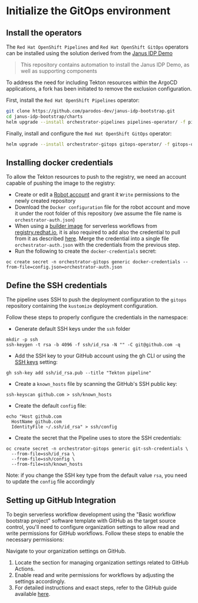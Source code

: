 # Initialize the GitOps environment
## Install the operators
The `Red Hat OpenShift Pipelines` and `Red Hat OpenShift GitOps` operators can be installed using the solution derived from 
the [Janus IDP Demo](https://github.com/redhat-gpte-devopsautomation/janus-idp-bootstrap)
>This repository contains automation to install the Janus IDP Demo, as well as supporting components

To address the need for including Tekton resources within the ArgoCD applications, a fork has been initiated to remove the exclusion configuration.

First, install the `Red Hat OpenShift Pipelines` operator:
```bash
git clone https://github.com/parodos-dev/janus-idp-bootstrap.git
cd janus-idp-bootstrap/charts
helm upgrade --install orchestrator-pipelines pipelines-operator/ -f pipelines-operator/values.yaml -n orchestrator-gitops --create-namespace
```

Finally, install and configure the `Red Hat OpenShift GitOps` operator:
```bash
helm upgrade --install orchestrator-gitops gitops-operator/ -f gitops-operator/values.yaml -n orchestrator-gitops --create-namespace --set namespaces={orchestrator-gitops}
```

## Installing docker credentials
To allow the Tekton resources to push to the registry, we need an account capable of pushing the image to the registry:

* Create or edit a [Robot account](https://access.redhat.com/documentation/en-us/red_hat_quay/3.3/html/use_red_hat_quay/use-quay-manage-repo) and grant it `Write` permissions to the newly created repository
* Download the `Docker configuration` file for the robot account and move it under the root folder of this repository (we assume the file name is `orchestrator-auth.json`)
* When using a [builder image](https://github.com/parodos-dev/serverless-workflows/blob/main/pipeline/workflow-builder.Dockerfile) for serverless workflows from [registry.redhat.io](registry.redhat.io), it is also required to add also the credential to pull from it as described [here](https://access.redhat.com/terms-based-registry/token/orchestrator/docker-config). Merge the credential into a single file `orchestrator-auth.json` with the credentials from the previous step.
* Run the following to create the `docker-credentials` secret:
```console
oc create secret -n orchestrator-gitops generic docker-credentials --from-file=config.json=orchestrator-auth.json
```

## Define the SSH credentials
The pipeline uses SSH to push the deployment configuration to the `gitops` repository containing the `kustomize` deployment configuration.

Follow these steps to properly configure the credentials in the namespace:

* Generate default SSH keys under the `ssh` folder
```console
mkdir -p ssh
ssh-keygen -t rsa -b 4096 -f ssh/id_rsa -N "" -C git@github.com -q
```
* Add the SSH key to your GitHub account using the gh CLI or using the [SSH keys](https://github.com/settings/keys) setting:
```console
gh ssh-key add ssh/id_rsa.pub --title "Tekton pipeline"
```
* Create a `known_hosts` file by scanning the GitHub's SSH public key:
```console
ssh-keyscan github.com > ssh/known_hosts
```
* Create the default `config` file:
```console
echo "Host github.com
  HostName github.com
  IdentityFile ~/.ssh/id_rsa" > ssh/config
```
* Create the secret that the Pipeline uses to store the SSH credentials:
```console
oc create secret -n orchestrator-gitops generic git-ssh-credentials \
  --from-file=ssh/id_rsa \
  --from-file=ssh/config \
  --from-file=ssh/known_hosts
```
Note: if you change the SSH key type from the default value `rsa`, you need to update the `config` file accordingly

## Setting up GitHub Integration
To begin serverless workflow development using the "Basic workflow bootstrap project" software template with GitHub as the target source control, you'll need to configure organization settings to allow read and write permissions for GitHub workflows. Follow these steps to enable the necessary permissions:

Navigate to your organization settings on GitHub.
1. Locate the section for managing organization settings related to GitHub Actions.
2. Enable read and write permissions for workflows by adjusting the settings accordingly.
3. For detailed instructions and exact steps, refer to the GitHub guide available [here](https://docs.github.com/en/enterprise-server@3.9/organizations/managing-organization-settings/disabling-or-limiting-github-actions-for-your-organization#configuring-the-default-github_token-permissions).
